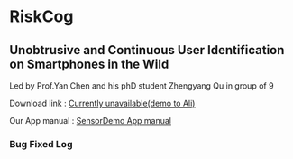 # RiskCog
## Unobtrusive and Continuous User Identification on Smartphones in the Wild

Led by Prof.Yan Chen and his phD student Zhengyang Qu in group of 9

Download link : [Currently unavailable(demo to Ali)]()

Our App manual : [SensorDemo App manual]()

### Bug Fixed Log

